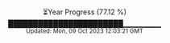 <p align="center">
⏳Year Progress (77.12 %) <br>
███████████████████████▁▁▁▁▁▁▁ <br>
<sub>Updated: Mon, 09 Oct 2023 12:03:21 GMT</sub>
</p>

